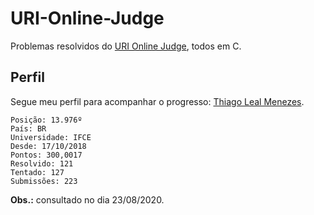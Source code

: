 # URI-Online-Judge
Problemas resolvidos do [URI Online Judge](https://www.urionlinejudge.com.br/), todos em C.

## Perfil
Segue meu perfil para acompanhar o progresso: [Thiago Leal Menezes](https://www.urionlinejudge.com.br/judge/pt/profile/295490).

    Posição: 13.976º
    País: BR
    Universidade: IFCE
    Desde: 17/10/2018
    Pontos: 300,0017
    Resolvido: 121
    Tentado: 127
    Submissões: 223

**Obs.:** consultado no dia 23/08/2020.